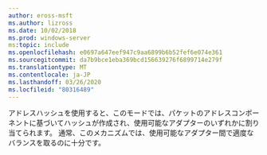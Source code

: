 ```yaml
---
author: eross-msft
ms.author: lizross
ms.date: 10/02/2018
ms.prod: windows-server
ms:topic: include
ms.openlocfilehash: e0697a647eef947c9aa6899b6b52fef6e074e361
ms.sourcegitcommit: da7b9bce1eba369bcd156639276f6899714e279f
ms.translationtype: MT
ms.contentlocale: ja-JP
ms.lasthandoff: 03/26/2020
ms.locfileid: "80316489"
---
```

アドレスハッシュを使用すると、このモードでは、パケットのアドレスコンポーネントに基づいてハッシュが作成され、使用可能なアダプターのいずれかに割り当てられます。 通常、このメカニズムでは、使用可能なアダプター間で適度なバランスを取るのに十分です。